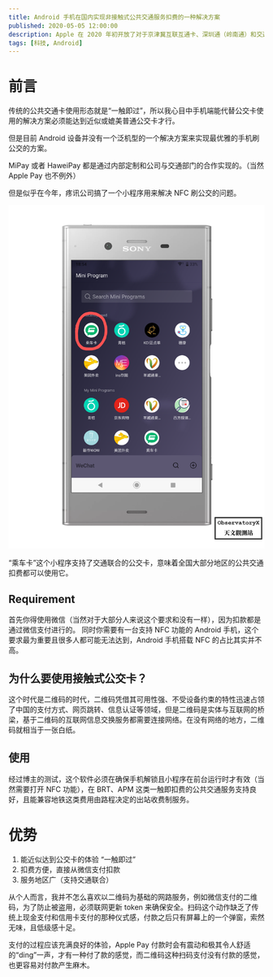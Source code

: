 ```yaml
---
title: Android 手机在国内实现非接触式公共交通服务扣费的一种解决方案
published: 2020-05-05 12:00:00
description: Apple 在 2020 年初开放了对于京津冀互联互通卡、深圳通（岭南通）和交通联合公交卡的支持，意味着 iOS 用户目前可以在未解锁手机的状态下实现一触即付，是目前最方便的手机端公交卡解决方案。
tags: [科技, Android]
---
```


# 前言


传统的公共交通卡使用形态就是“一触即过”，所以我心目中手机端能代替公交卡使用的解决方案必须能达到近似或媲美普通公交卡才行。

但是目前 Android 设备并没有一个泛机型的一个解决方案来实现最优雅的手机刷公交的方案。

MiPay 或者 HaweiPay 都是通过内部定制和公司与交通部门的合作实现的。（当然 Apple Pay 也不例外）

但是似乎在今年，疼讯公司搞了一个小程序用来解决 NFC 刷公交的问题。

![](./Android-手机在国内实现非接触式公共交通服务扣费的一种解决方案/phone.png)

“乘车卡”这个小程序支持了交通联合的公交卡，意味着全国大部分地区的公共交通扣费都可以使用它。

## Requirement
首先你得使用微信（当然对于大部分人来说这个要求和没有一样），因为扣款都是通过微信支付进行的。
同时你需要有一台支持 NFC 功能的 Android 手机，这个要求最为重要且很多人都可能无法达到，Android 手机搭载 NFC 的占比其实并不高。

## 为什么要使用接触式公交卡？
这个时代是二维码的时代，二维码凭借其可用性强、不受设备约束的特性迅速占领了中国的支付方式、网页跳转、信息认证等领域，但是二维码是实体与互联网的桥梁，基于二维码的互联网信息交换服务都需要连接网络。在没有网络的地方，二维码就相当于一张白纸。

## 使用
经过博主的测试，这个软件必须在确保手机解锁且小程序在前台运行时才有效（当然需要打开 NFC 功能），在 BRT、APM 这类一触即扣费的公共交通服务支持良好，且能兼容地铁这类费用由路程决定的出站收费制服务。

# 优势
1. 能近似达到公交卡的体验 “一触即过”
2. 扣费方便，直接从微信支付扣款
3. 服务地区广（支持交通联合）

从个人而言，我并不怎么喜欢以二维码为基础的网路服务，例如微信支付的二维码，为了防止被盗用，必须联网更新 token 来确保安全。扫码这个动作缺乏了传统上现金支付和信用卡支付的那种仪式感，付款之后只有屏幕上的一个弹窗，索然无味，且低级感十足。

支付的过程应该充满良好的体验，Apple Pay 付款时会有震动和极其令人舒适的“ding”一声，才有一种付了款的感觉，而二维码这种扫码支付没有付款的感觉，也更容易对付款产生麻木。